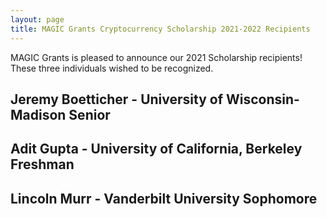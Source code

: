 ```yaml
---
layout: page
title: MAGIC Grants Cryptocurrency Scholarship 2021-2022 Recipients
---
```


MAGIC Grants is pleased to announce our 2021 Scholarship recipients! These three individuals wished to be recognized.

## Jeremy Boetticher - University of Wisconsin-Madison Senior
## Adit Gupta - University of California, Berkeley Freshman
## Lincoln Murr - Vanderbilt University Sophomore
